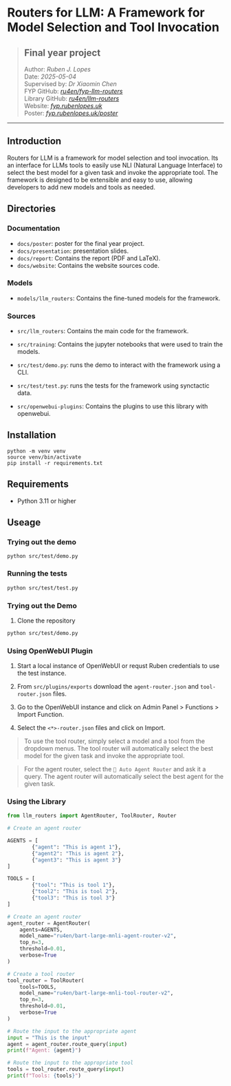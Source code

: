 

# Routers for LLM: A Framework for Model Selection and Tool Invocation

> ## Final year project
> Author: *Ruben J. Lopes*  \
> Date: *2025-05-04*  \
> Supervised by: *Dr Xiaomin Chen*  \
> FYP GitHub: *[ru4en/fyp-llm-routers](https://github.com/ru4en/fyp-llm-routers)* \
> Library GitHub: *[ru4en/llm-routers](https://github.com/ru4en/llm-routers)* \
> Website: *[fyp.rubenlopes.uk](https://fyp.rubenlopes.uk)* \
> Poster: *[fyp.rubenlopes.uk/poster](https://fyp.rubenlopes.uk/poster)*
---

## Introduction

Routers for LLM is a framework for model selection and tool invocation. Its an interface for LLMs tools to easily use NLI (Natural Language Interface) to select the best model for a given task and invoke the appropriate tool. The framework is designed to be extensible and easy to use, allowing developers to add new models and tools as needed.

## Directories

### Documentation

- `docs/poster`: poster for the final year project.
- `docs/presentation`: presentation slides.
- `docs/report`: Contains the report (PDF and LaTeX).
- `docs/website`: Contains the website sources code.


### Models
- `models/llm_routers`: Contains the fine-tuned models for the framework.

### Sources
- `src/llm_routers`: Contains the main code for the framework.
- `src/training`: Contains the jupyter notebooks that were used to train the models.

- `src/test/demo.py`: runs the demo to interact with the framework using a CLI.

- `src/test/test.py`: runs the tests for the framework using synctactic data.

- `src/openwebui-plugins`: Contains the plugins to use this library with openwebui.


## Installation

```
python -m venv venv
source venv/bin/activate
pip install -r requirements.txt
```

## Requirements

- Python 3.11 or higher


## Useage

### Trying out the demo

```
python src/test/demo.py
```

### Running the tests
```bash
python src/test/test.py

```

### Trying out the Demo

1. Clone the repository
```bash
python src/test/demo.py
```


### Using OpenWebUI Plugin

1. Start a local instance of OpenWebUI or requst Ruben credentials to use the test instance.

2. From `src/plugins/exports` download the `agent-router.json` and `tool-router.json` files.

3. Go to the OpenWebUI instance and click on Admin Panel > Functions > Import Function.
4. Select the `<*>-router.json` files and click on Import.

> To use the tool router, simply select a model and a tool from the dropdown menus. The tool router will automatically select the best model for the given task and invoke the appropriate tool.

> For the agent router, select the `🧠 Auto Agent Router` and ask it a query. The agent router will automatically select the best agent for the given task.



### Using the Library
```python
from llm_routers import AgentRouter, ToolRouter, Router

# Create an agent router

AGENTS = [
        {"agent": "This is agent 1"},
        {"agent2": "This is agent 2"},
        {"agent3": "This is agent 3"}
]

TOOLS = [
        {"tool": "This is tool 1"},
        {"tool2": "This is tool 2"},
        {"tool3": "This is tool 3"}
]

# Create an agent router
agent_router = AgentRouter(
    agents=AGENTS,
    model_name="ru4en/bart-large-mnli-agent-router-v2",
    top_n=3,
    threshold=0.01,
    verbose=True
)

# Create a tool router
tool_router = ToolRouter(
    tools=TOOLS,
    model_name="ru4en/bart-large-mnli-tool-router-v2",
    top_n=3,
    threshold=0.01,
    verbose=True
)

# Route the input to the appropriate agent
input = "This is the input"
agent = agent_router.route_query(input)
print(f"Agent: {agent}")

# Route the input to the appropriate tool
tools = tool_router.route_query(input)
print(f"Tools: {tools}")

```


